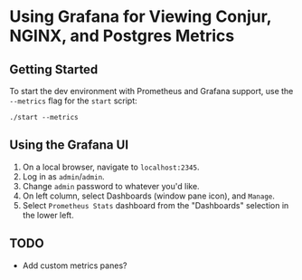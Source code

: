# Using Grafana for Viewing Conjur, NGINX, and Postgres Metrics

## Getting Started 

To start the dev environment with Prometheus and Grafana support, use
the `--metrics` flag for the `start` script:

```
./start --metrics
```

## Using the Grafana UI

1. On a local browser, navigate to `localhost:2345`.
1. Log in as `admin`/`admin`.
1. Change `admin` password to whatever you'd like.
1. On left column, select Dashboards (window pane icon), and `Manage`.
1. Select `Prometheus Stats` dashboard from the "Dashboards" selection in
   the lower left.

## TODO

- Add custom metrics panes?
